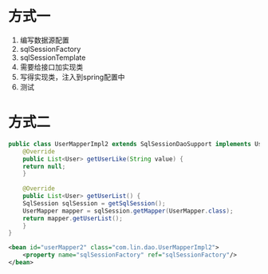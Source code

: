 # 方式一

1. 编写数据源配置
2. sqlSessionFactory
3. sqlSessionTemplate
4. 需要给接口加实现类
5. 写得实现类，注入到spring配置中
6. 测试

# 方式二

```java
public class UserMapperImpl2 extends SqlSessionDaoSupport implements UserMapper{  
	@Override  
	public List<User> getUserLike(String value) {  
	return null;  
	}  
	  
	@Override  
	public List<User> getUserList() {  
	SqlSession sqlSession = getSqlSession();  
	UserMapper mapper = sqlSession.getMapper(UserMapper.class);  
	return mapper.getUserList();  
	}
}
```

```xml
<bean id="userMapper2" class="com.lin.dao.UserMapperImpl2">  
	<property name="sqlSessionFactory" ref="sqlSessionFactory"/>  
</bean>
```